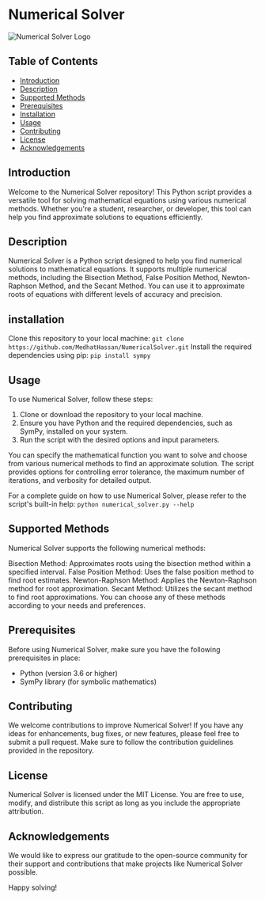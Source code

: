 # Numerical Solver

![Numerical Solver Logo](https://www.example.com/path/to/your/logo.png)

## Table of Contents
- [Introduction](#introduction)
- [Description](#description)
- [Supported Methods](#supported-methods)
- [Prerequisites](#prerequisites)
- [Installation](#installation)
- [Usage](#usage)
- [Contributing](#contributing)
- [License](#license)
- [Acknowledgements](#acknowledgements)

## Introduction

Welcome to the Numerical Solver repository! This Python script provides a versatile tool for solving mathematical equations using various numerical methods. Whether you're a student, researcher, or developer, this tool can help you find approximate solutions to equations efficiently.

## Description

Numerical Solver is a Python script designed to help you find numerical solutions to mathematical equations. It supports multiple numerical methods, including the Bisection Method, False Position Method, Newton-Raphson Method, and the Secant Method. You can use it to approximate roots of equations with different levels of accuracy and precision.

## installation
Clone this repository to your local machine:
```git clone https://github.com/MedhatHassan/NumericalSolver.git```
Install the required dependencies using pip:
```pip install sympy```
## Usage

To use Numerical Solver, follow these steps:

1. Clone or download the repository to your local machine.
2. Ensure you have Python and the required dependencies, such as SymPy, installed on your system.
3. Run the script with the desired options and input parameters.

You can specify the mathematical function you want to solve and choose from various numerical methods to find an approximate solution. The script provides options for controlling error tolerance, the maximum number of iterations, and verbosity for detailed output.

For a complete guide on how to use Numerical Solver, please refer to the script's built-in help:
```python numerical_solver.py --help```

## Supported Methods
Numerical Solver supports the following numerical methods:

Bisection Method: Approximates roots using the bisection method within a specified interval.
False Position Method: Uses the false position method to find root estimates.
Newton-Raphson Method: Applies the Newton-Raphson method for root approximation.
Secant Method: Utilizes the secant method to find root approximations.
You can choose any of these methods according to your needs and preferences.

## Prerequisites

Before using Numerical Solver, make sure you have the following prerequisites in place:

- Python (version 3.6 or higher)
- SymPy library (for symbolic mathematics)


## Contributing
We welcome contributions to improve Numerical Solver! If you have any ideas for enhancements, bug fixes, or new features, please feel free to submit a pull request. Make sure to follow the contribution guidelines provided in the repository.

## License
Numerical Solver is licensed under the MIT License. You are free to use, modify, and distribute this script as long as you include the appropriate attribution.

## Acknowledgements
We would like to express our gratitude to the open-source community for their support and contributions that make projects like Numerical Solver possible.

Happy solving!
